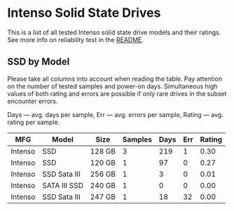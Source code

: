 Intenso Solid State Drives
==========================

This is a list of all tested Intenso solid state drive models and their ratings. See
more info on reliability test in the [README](https://github.com/linuxhw/SMART).

SSD by Model
------------

Please take all columns into account when reading the table. Pay attention on the
number of tested samples and power-on days. Simultaneous high values of both rating
and errors are possible if only rare drives in the subset encounter errors.

Days   — avg. days per sample,
Err    — avg. errors per sample,
Rating — avg. rating per sample.

| MFG       | Model              | Size   | Samples | Days  | Err   | Rating |
|-----------|--------------------|--------|---------|-------|-------|--------|
| Intenso   | SSD                | 128 GB | 3       | 219   | 1     | 0.30   |
| Intenso   | SSD                | 120 GB | 1       | 97    | 0     | 0.27   |
| Intenso   | SSD Sata III       | 256 GB | 1       | 3     | 0     | 0.01   |
| Intenso   | SATA III SSD       | 240 GB | 1       | 0     | 0     | 0.00   |
| Intenso   | SSD Sata III       | 247 GB | 1       | 18    | 32    | 0.00   |

